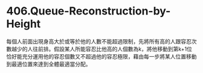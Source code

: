 # 406.Queue-Reconstruction-by-Height

每個人前面出現身高大於或等於他的人數不能超過限制，先將所有高的人跟容忍次數越少的人往前排。假設某人所能容忍比他高的人個數為k，將他移動到第k+1位恰好能充分運用他的容忍個數又不超過他的容忍極限，藉由每一步將某人位置移動到最適位置來達到全體最適當分配。
